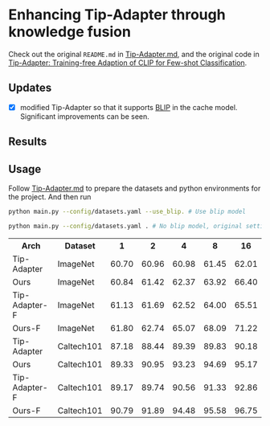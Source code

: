 # Enhancing Tip-Adapter through knowledge fusion

Check out the original <code>README.md</code> in [Tip-Adapter.md](https://github.com/antonioo-c/Tip-Adapter/blob/main/Tip-Adapter.md), and the original code in [Tip-Adapter: Training-free Adaption of CLIP for Few-shot Classification](https://github.com/gaopengcuhk/Tip-Adapter).

## Updates

- [x] modified Tip-Adapter so that it supports [BLIP](https://github.com/salesforce/BLIP) in the cache model. Significant improvements can be seen.

## Results

<table>
<tr>
<th>Arch</th>
<th>Dataset</th>
<th>1</th>
<th>2</th>
<th>4</th>
<th>8</th>
<th>16</th>
</tr>
<tr>
<td>Tip-Adapter</td>
<td>ImageNet</td>
<td>60.70</td>
<td>60.96</td>
<td>60.98</td>
<td>61.45</td>
<td>62.01</td>
</tr>
<tr>
<td>Ours</td>
<td>ImageNet</td>
<td>60.84</td>
<td>61.42</td>
<td>62.37</td>
<td>63.92</td>
<td>66.40</td>
</tr>
<tr>
<td>Tip-Adapter-F</td>
<td>ImageNet</td>
<td>61.13</td>
<td>61.69</td>
<td>62.52</td>
<td>64.00</td>
<td>65.51</td>
</tr>
<tr>
</tr>
<td>Ours-F</td>
<td>ImageNet</td>
<td>61.80</td>
<td>62.74</td>
<td>65.07</td>
<td>68.09</td>
<td>71.22</td>
</tr>
<tr>
<tr>
<td>Tip-Adapter</td>
<td>Caltech101</td>
<td>87.18</td>
<td>88.44</td>
<td>89.39</td>
<td>89.83</td>
<td>90.18</td>
</tr>
<tr>
<td>Ours</td>
<td>Caltech101</td>
<td>89.33</td>
<td>90.95</td>
<td>93.23</td>
<td>94.69</td>
<td>95.17</td>
</tr>
<tr>
<td>Tip-Adapter-F</td>
<td>Caltech101</td>
<td>89.17</td>
<td>89.74</td>
<td>90.56</td>
<td>91.33</td>
<td>92.86</td>
</tr>
<tr>
</tr>
<td>Ours-F</td>
<td>Caltech101</td>
<td>90.79</td>
<td>91.89</td>
<td>94.48</td>
<td>95.58</td>
<td>96.75</td>
</tr>
<tr>




## Usage

Follow [Tip-Adapter.md](https://github.com/antonioo-c/Tip-Adapter/blob/main/Tip-Adapter.md) to prepare the datasets and python environments for the project. And then run

```bash
python main.py --config/datasets.yaml --use_blip. # Use blip model

python main.py --config/datasets.yaml . # No blip model, original setting.
```
